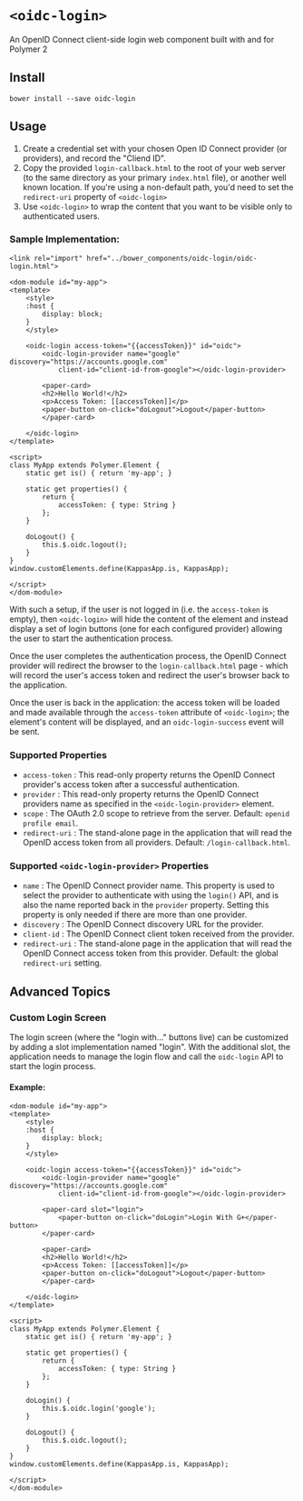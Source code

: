 # `<oidc-login>`

An OpenID Connect client-side login web component built with and for Polymer 2

## Install

```
bower install --save oidc-login
```

## Usage

1. Create a credential set with your chosen Open ID Connect provider (or providers),
  and record the "Cliend ID".
2. Copy the provided `login-callback.html` to the root of your web server (to the
  same directory as your primary `index.html` file), or another well known location.
  If you're using a non-default path, you'd need to set the `redirect-uri` property of `<oidc-login>`
3. Use `<oidc-login>` to wrap the content that you want to be visible only to authenticated users.

### Sample Implementation:

```
<link rel="import" href="../bower_components/oidc-login/oidc-login.html">

<dom-module id="my-app">
<template>
	<style>
	:host {
		display: block;
	}
	</style>

	<oidc-login access-token="{{accessToken}}" id="oidc">
		<oidc-login-provider name="google" discovery="https://accounts.google.com"
			client-id="client-id-from-google"></oidc-login-provider>

		<paper-card>
		<h2>Hello World!</h2>
		<p>Access Token: [[accessToken]]</p>
		<paper-button on-click="doLogout">Logout</paper-button>
		</paper-card>

	</oidc-login>
</template>

<script>
class MyApp extends Polymer.Element {
	static get is() { return 'my-app'; }
	
	static get properties() {
		return {
			accessToken: { type: String }
		};
	}
	
	doLogout() {
		this.$.oidc.logout();
	}
}
window.customElements.define(KappasApp.is, KappasApp);

</script>
</dom-module>
```

With such a setup, if the user is not logged in (i.e. the `access-token` is empty),
then `<oidc-login>` will hide the content of the element and instead display a set
of login buttons (one for each configured provider) allowing the user to start the
authentication process.

Once the user completes the authentication process, the OpenID Connect provider will
redirect the browser to the `login-callback.html` page - which will record the
user's access token and redirect the user's browser back to the application.

Once the user is back in the application: the access token will be loaded and made
available through the `access-token` attribute of `<oidc-login>`; the
element's content will be displayed, and an `oidc-login-success` event will be sent.

### Supported Properties

 * `access-token` : This read-only property returns the OpenID Connect provider's access token after a successful authentication.
 * `provider` : This read-only property returns the OpenID Connect providers name as specified in the `<oidc-login-provider>` element.
 * `scope` : The OAuth 2.0 scope to retrieve from the server. Default: `openid profile email`.
 * `redirect-uri` : The stand-alone page in the application that will read the OpenID
   access token from all providers.
   Default: `/login-callback.html`.

### Supported `<oidc-login-provider>` Properties

 * `name` : The OpenID Connect provider name. This property is used to select the provider to authenticate with using the `login()` API,
   and is also the name reported back in the `provider` property. Setting this property is only needed if there are more than one provider.
 * `discovery` : The OpenID Connect discovery URL for the provider. 
 * `client-id` : The OpenID Connect client token received from the provider.
 * `redirect-uri` : The stand-alone page in the application that will read the OpenID 
   Connect access token from this provider.
   Default: the global `redirect-uri` setting.

## Advanced Topics

### Custom Login Screen

The login screen (where the "login with..." buttons live) can be customized by adding
a slot implementation named "login". With the additional slot, the application needs
to manage the login flow and call the `oidc-login` API to start the login process.

#### Example:

```
<dom-module id="my-app">
<template>
	<style>
	:host {
		display: block;
	}
	</style>

	<oidc-login access-token="{{accessToken}}" id="oidc">
		<oidc-login-provider name="google" discovery="https://accounts.google.com"
			client-id="client-id-from-google"></oidc-login-provider>

		<paper-card slot="login">
			<paper-button on-click="doLogin">Login With G+</paper-button>
		</paper-card>

		<paper-card>
		<h2>Hello World!</h2>
		<p>Access Token: [[accessToken]]</p>
		<paper-button on-click="doLogout">Logout</paper-button>
		</paper-card>

	</oidc-login>
</template>

<script>
class MyApp extends Polymer.Element {
	static get is() { return 'my-app'; }
	
	static get properties() {
		return {
			accessToken: { type: String }
		};
	}
	
	doLogin() {
		this.$.oidc.login('google');
	}
	
	doLogout() {
		this.$.oidc.logout();
	}
}
window.customElements.define(KappasApp.is, KappasApp);

</script>
</dom-module>
```